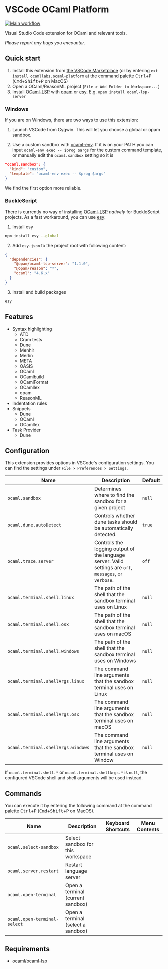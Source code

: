 # VSCode OCaml Platform

[![Main workflow](https://img.shields.io/github/workflow/status/ocamllabs/vscode-ocaml-platform/Main%20workflow?branch=master)](https://github.com/ocamllabs/vscode-ocaml-platform/actions?query=workflow%3A%22Main+workflow%22+branch%3Amaster)

Visual Studio Code extension for OCaml and relevant tools.

_Please report any bugs you encounter._

## Quick start

1. Install this extension from
   [the VSCode Marketplace](https://marketplace.visualstudio.com/items?itemName=ocamllabs.ocaml-platform)
   (or by entering `ext install ocamllabs.ocaml-platform` at the command palette
   <kbd>Ctrl</kbd>+<kbd>P</kbd> (<kbd>Cmd</kbd>+<kbd>Shift</kbd>+<kbd>P</kbd> on
   MacOS)
2. Open a OCaml/ReasonML project (`File > Add Folder to Workspace...`)
3. Install [OCaml-LSP](https://github.com/ocaml/ocaml-lsp) with
   [opam](https://github.com/ocaml/opam) or [esy](https://github.com/esy/esy).
   E.g. `opam install ocaml-lsp-server`

### Windows

If you are on Windows, there are two ways to use this extension:

1. Launch VSCode from Cygwin. This will let you choose a global or opam sandbox.

2. Use a custom sandbox with
   [ocaml-env](https://fdopen.github.io/opam-repository-mingw/ocaml-env/). If it
   is on your PATH you can input `ocaml-env exec -- $prog $args` for the custom
   command template, or manually edit the `ocaml.sandbox` setting so it is

```json
"ocaml.sandbox": {
  "kind": "custom",
  "template": "ocaml-env exec -- $prog $args"
}
```

We find the first option more reliable.

### BuckleScript

There is currently no way of installing
[OCaml-LSP](https://github.com/ocaml/ocaml-lsp) _natively_ for BuckleScript
projects. As a fast workaround, you can use [esy](https://github.com/esy/esy):

1. Install esy

```bash
npm install esy --global
```

2. Add `esy.json` to the project root with following content:

```json
{
  "dependencies": {
    "@opam/ocaml-lsp-server": "1.1.0",
    "@opam/reason": "*",
    "ocaml": "4.6.x"
  }
}
```

3. Install and build packages

```bash
esy
```

## Features

- Syntax highlighting
  - ATD
  - Cram tests
  - Dune
  - Menhir
  - Merlin
  - META
  - OASIS
  - OCaml
  - OCamlbuild
  - OCamlFormat
  - OCamllex
  - opam
  - ReasonML
- Indentation rules
- Snippets
  - Dune
  - OCaml
  - OCamllex
- Task Provider
  - Dune

## Configuration

This extension provides options in VSCode's configuration settings. You can find
the settings under `File > Preferences > Settings`.

| Name                               | Description                                                                                             | Default |
| ---------------------------------- | ------------------------------------------------------------------------------------------------------- | ------- |
| `ocaml.sandbox`                    | Determines where to find the sandbox for a given project                                                | `null`  |
| `ocaml.dune.autoDetect`            | Controls whether dune tasks should be automatically detected.                                           | `true`  |
| `ocaml.trace.server`               | Controls the logging output of the language server. Valid settings are `off`, `messages`, or `verbose`. | `off`   |
| `ocaml.terminal.shell.linux`       | The path of the shell that the sandbox terminal uses on Linux                                           | `null`  |
| `ocaml.terminal.shell.osx`         | The path of the shell that the sandbox terminal uses on macOS                                           | `null`  |
| `ocaml.terminal.shell.windows`     | The path of the shell that the sandbox terminal uses on Windows                                         | `null`  |
| `ocaml.terminal.shellArgs.linux`   | The command line arguments that the sandbox terminal uses on Linux                                      | `null`  |
| `ocaml.terminal.shellArgs.osx`     | The command line arguments that the sandbox terminal uses on macOS                                      | `null`  |
| `ocaml.terminal.shellArgs.windows` | The command line arguments that the sandbox terminal uses on Window                                     | `null`  |

If `ocaml.terminal.shell.*` or `ocaml.terminal.shellArgs.*` is `null`, the
configured VSCode shell and shell arguments will be used instead.

## Commands

You can execute it by entering the following command at the command palette
<kbd>Ctrl</kbd>+<kbd>P</kbd> (<kbd>Cmd</kbd>+<kbd>Shift</kbd>+<kbd>P</kbd> on
MacOS).

| Name                         | Description                        | Keyboard Shortcuts | Menu Contents |
| ---------------------------- | ---------------------------------- | ------------------ | ------------- |
| `ocaml.select-sandbox`       | Select sandbox for this workspace  |                    |               |
| `ocaml.server.restart`       | Restart language server            |                    |               |
| `ocaml.open-terminal`        | Open a terminal (current sandbox)  |                    |               |
| `ocaml.open-terminal-select` | Open a terminal (select a sandbox) |                    |               |

## Requirements

- [ocaml/ocaml-lsp](https://github.com/ocaml/ocaml-lsp)
